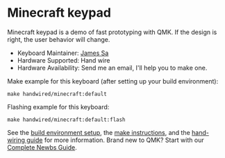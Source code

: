 # Minecraft keypad

Minecraft keypad is a demo of fast prototyping with QMK. If the design is right, the user behavior will change.

* Keyboard Maintainer: [James Sa](https://github.com/jamessa)
* Hardware Supported: Hand wire
* Hardware Availability: Send me an email, I'll help you to make one.

Make example for this keyboard (after setting up your build environment):

    make handwired/minecraft:default

Flashing example for this keyboard:

    make handwired/minecraft:default:flash

See the [build environment setup](https://docs.qmk.fm/#/getting_started_build_tools), the [make instructions](https://docs.qmk.fm/#/getting_started_make_guide), and the [hand-wiring guide](https://docs.qmk.fm/#/hand_wire) for more information. Brand new to QMK? Start with our [Complete Newbs Guide](https://docs.qmk.fm/#/newbs).
